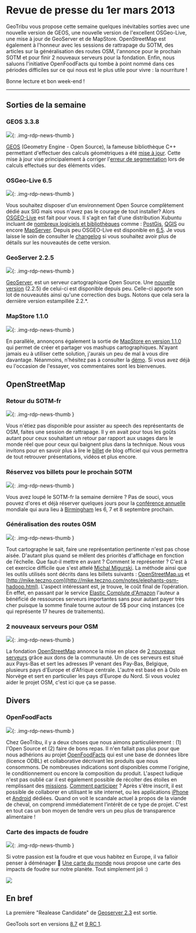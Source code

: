# Revue de presse du 1er mars 2013

GeoTribu vous propose cette semaine quelques inévitables sorties avec une nouvelle version de GEOS, une nouvelle version de l'excellent OSGeo-Live, une mise à jour de GeoServer et de MapStore. OpenStreetMap est également à l'honneur avec les sessions de rattrapage du SOTM, des articles sur la généralisation des routes OSM, l'annonce pour le prochain SOTM et pour finir 2 nouveaux serveurs pour la fondation. Enfin, nous saluons l'initiative OpenFoodFacts qui tombe à point nommé dans ces périodes difficiles sur ce qui nous est le plus utile pour vivre : la nourriture !

Bonne lecture et bon week-end !

----

## Sorties de la semaine


### GEOS 3.3.8

![](https://cdn.geotribu.fr/img/internal/icons-rdp-news/news.png){: .img-rdp-news-thumb }

[GEOS](http://trac.osgeo.org/geos/) (Geometry Engine - Open Source), la fameuse bibliothèque C++ permettant d'effectuer des calculs géométriques a été [mise à jour](http://lists.osgeo.org/pipermail/geos-devel/2013-February/006241.html). Cette mise à jour vise principalement à corriger l'[erreur de segmentation](http://fr.wikipedia.org/wiki/Erreur_de_segmentation) lors de calculs effectués sur des éléments vides.


### OSGeo-Live 6.5

![](https://cdn.geotribu.fr/img/internal/icons-rdp-news/news.png){: .img-rdp-news-thumb }

Vous souhaitez disposer d'un environnement Open Source complètement dédié aux SIG mais vous n'avez pas le courage de tout installer? Alors [OSGEO-Live](http://live.osgeo.org/fr/) est fait pour vous. Il s'agit en fait d'une distribution Xubuntu incluant de [nombreux logiciels et bibliothèques](http://live.osgeo.org/fr/overview/overview.html) comme : [PostGis](http://postgis.net/), [QGIS](http://www.qgis.org/) ou encore [MapServer](http://mapserver.org/). Depuis peu OSGEO-Live est disponible en [6.5](http://lisasoft.com.au/blog/osgeo-live-65-released). Je vous laisse le soin de consulter le [changelog](http://svn.osgeo.org/osgeo/livedvd/gisvm/trunk/CHANGES.txt) si vous souhaitez avoir plus de détails sur les nouveautés de cette version.


### GeoServer 2.2.5

![](https://cdn.geotribu.fr/img/logos-icones/logiciels_librairies/geoserver.png){: .img-rdp-news-thumb }

[GeoServer](http://geoserver.org/display/GEOS/Welcome), est un serveur cartographique Open Source. Une [nouvelle version](http://blog.geoserver.org/2013/02/26/geoserver-2-2-5/) (2.2.5) de celui-ci est disponible depuis peu. Celle-ci apporte son lot de nouveautés ainsi qu'une correction des bugs. Notons que cela sera la dernière version estampillée 2.2.*.


### MapStore 1.1.0

![](https://cdn.geotribu.fr/img/internal/icons-rdp-news/news.png){: .img-rdp-news-thumb }

En parallèle, annonçons également la sortie de [MapStore en version 1.1.0](http://geo-solutions.blogspot.ca/2013/02/mapstore-1.1.0.html) qui permet de créer et partager vos mashups cartographiques. N'ayant jamais eu à utiliser cette solution, j'aurais un peu de mal à vous dire davantage. Néanmoins, n’hésitez pas à consulter la [démo](http://mapstore.geo-solutions.it/mapcomposer/viewer?config=markerEditor). Si vous avez déjà eu l'occasion de l'essayer, vos commentaires sont les bienvenues.



## OpenStreetMap


### Retour du SOTM-fr

![](https://cdn.geotribu.fr/img/logos-icones/OpenStreetMap/Openstreetmap.png){: .img-rdp-news-thumb }

Vous n'étiez pas disponible pour assister au speech des représentants de OSM, faites une session de rattrapage. Il y en avait pour tous les goûts autant pour ceux souhaitant un retour par rapport aux usages dans le monde réel que pour ceux qui baignent plus dans la technique. Nous vous invitons pour en savoir plus à lire le [billet](http://openstreetmap.fr/synthese-sotmfr) de blog officiel qui vous permettra de tout retrouver présentations, vidéos et plus encore.


### Réservez vos billets pour le prochain SOTM

![](https://cdn.geotribu.fr/img/internal/icons-rdp-news/news.png){: .img-rdp-news-thumb }

Vous avez loupé le SOTM-fr la semaine dernière ? Pas de souci, vous pouvez d'ores et déjà réserver quelques jours pour la [conférence annuelle](http://blog.osmfoundation.org/2013/02/16/state-of-the-map-2013-birmingham/) mondiale qui aura lieu à [Birmingham](https://www.openstreetmap.org/?lat=52.49499320983887&lon=-1.8860435485839844&zoom=11) les 6, 7 et 8 septembre prochain.


### Généralisation des routes OSM

![](https://cdn.geotribu.fr/img/logos-icones/OpenStreetMap/Openstreetmap.png){: .img-rdp-news-thumb }

Tout cartographe le sait, faire une représentation pertinente n'est pas chose aisée. D'autant plus quand se mêlent des priorités d'affichage en fonction de l’échelle. Que faut-il mettre en avant ? Comment le représenter ? C'est à cet exercice difficile que s'est attelé [Michal Migurski](http://mike.teczno.com/). La méthode ainsi que les outils utilisés sont décrits dans les billets suivants : [OpenStreetMap.us](http://www.openstreetmap.us/~migurski/streets-and-routes/) et [http://mike.teczno.com](http://mike.teczno.com/notes/elephants-osm-hadoop.html). L'aspect intéressant est, je trouve, le coût final de l’opération. En effet, en passant par le service [Elastic Complute d'Amazon](http://aws.amazon.com/ec2/) l'auteur a bénéficié de ressources serveurs importantes sans pour autant payer très cher puisque la somme finale tourne autour de 5$ pour cinq instances (ce qui représente 17 heures de traitements).


### 2 nouveaux serveurs pour OSM

![](https://cdn.geotribu.fr/img/logos-icones/OpenStreetMap/Openstreetmap.png){: .img-rdp-news-thumb }

La fondation [OpenStreetMap](https://www.openstreetmap.org/) annonce la mise en place de [2 nouveaux serveurs](http://geotribu.net/node/blog.osmfoundation.org/2013/02/25/two-more-new-tile-servers/) grâce aux dons de la communauté. Un de ces serveurs est situé aux Pays-Bas et sert les adresses IP venant des Pay-Bas, Belgique, plusieurs pays d'Europe et d'Afrique centrale. L'autre est basé en à Oslo en Norvège et sert en particulier les pays d'Europe du Nord. Si vous voulez aider le projet OSM, c'est ici que ça se passe.



## Divers


### OpenFoodFacts

![](https://cdn.geotribu.fr/img/logos-icones/divers/openfoodfacts.png){: .img-rdp-news-thumb }

Chez GeoTribu, il y a deux choses que nous aimons particulièrement : (1) l'Open Source et (2) faire de bons repas. Il n'en fallait pas plus pour que nous adhérions au projet [OpenFoodFacts](http://openfoodfacts.org/) qui est une base de données libre (licence ODBL) et collaborative décrivant les produits que nous consommons. De nombreuses indications sont disponibles comme l'origine, le conditionnement ou encore la composition du produit. L'aspect ludique n'est pas oublié car il est également possible de récolter des étoiles en remplissant des [missions](http://fr.openfoodfacts.org/missions). [Comment participer](http://fr.openfoodfacts.org/comment-ajouter-un-produit) ? Après s'être inscrit, il est possible de collaborer en utilisant le site internet, ou les applications [iPhone](https://itunes.apple.com/fr/app/open-food-facts/id588797948) et [Android](https://play.google.com/store/apps/details?id=org.openfoodfacts.scanner) dédiées. Quand on voit le scandale actuel à propos de la viande de cheval, on comprend immédiatement l’intérêt de ce type de projet. C'est en tout cas un bon moyen de tendre vers un peu plus de transparence alimentaire !


### Carte des impacts de foudre

![](https://cdn.geotribu.fr/img/internal/icons-rdp-news/news.png){: .img-rdp-news-thumb }

Si votre passion est la foudre et que vous habitez en Europe, il va falloir penser à déménager :slightly_smiling_face: [Une carte du monde](http://www.unecartedumonde.fr/) nous propose une carte des impacts de foudre sur notre planète. Tout simplement joli :)


![](http://www.unecartedumonde.fr/wp-content/uploads/2013/02/LFSBEtG.jpg)



## En bref


La première "Realease Candidate" de [Geoserver 2.3](http://blog.geoserver.org/2013/02/26/geoserver-2-3-rc1-released/) est sortie.


GeoTools sort en versions [8.7](http://geotoolsnews.blogspot.com/2013/02/geotools-8.html) et [9 RC 1](http://geotoolsnews.blogspot.com/2013/02/geotools-90-rc1-released.html).
